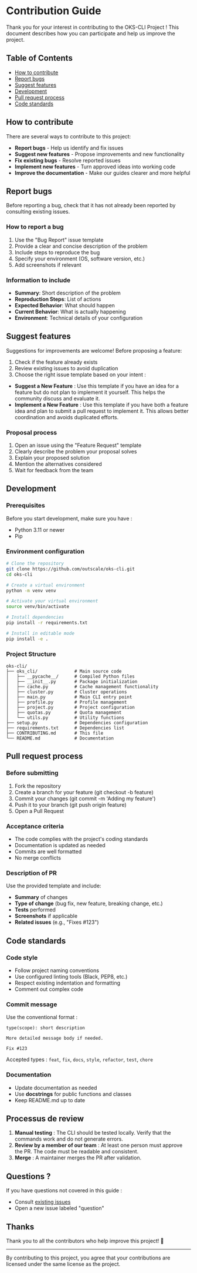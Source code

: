 # Contribution Guide

Thank you for your interest in contributing to the OKS-CLI Project ! This document describes how you can participate and help us improve the project.

## Table of Contents

- [How to contribute](#how-to-contribute)
- [Report bugs](#report-bugs)
- [Suggest features](#suggest-features)
- [Development](#development)
- [Pull request process](#pull-request-process)
- [Code standards](#code-standards)

## How to contribute

There are several ways to contribute to this project:

- **Report bugs** - Help us identify and fix issues
- **Suggest new features** - Propose improvements and new functionality
- **Fix existing bugs** - Resolve reported issues
- **Implement new features** - Turn approved ideas into working code
- **Improve the documentation** - Make our guides clearer and more helpful

## Report bugs

Before reporting a bug, check that it has not already been reported by consulting existing issues.

### How to report a bug

1. Use the "Bug Report" issue template
2. Provide a clear and concise description of the problem
3. Include steps to reproduce the bug
4. Specify your environment (OS, software version, etc.)
5. Add screenshots if relevant

### Information to include

- **Summary**: Short description of the problem
- **Reproduction Steps**: List of actions
- **Expected Behavior**: What should happen
- **Current Behavior**: What is actually happening
- **Environment**: Technical details of your configuration

## Suggest features

Suggestions for improvements are welcome! Before proposing a feature:

1. Check if the feature already exists
2. Review existing issues to avoid duplication
3. Choose the right issue template based on your intent :
  - **Suggest a New Feature** : Use this template if you have an idea for a feature but do not plan to implement it yourself. This helps the community discuss and evaluate it.
  - **Implement a New Feature** : Use this template if you have both a feature idea and plan to submit a pull request to implement it. This allows better coordination and avoids duplicated efforts.

### Proposal process

1. Open an issue using the "Feature Request" template
2. Clearly describe the problem your proposal solves
3. Explain your proposed solution
4. Mention the alternatives considered
5. Wait for feedback from the team

## Development

### Prerequisites

Before you start development, make sure you have :

- Python 3.11 or newer
- Pip

### Environment configuration

```bash
# Clone the repository
git clone https://github.com/outscale/oks-cli.git
cd oks-cli

# Create a virtual environment
python -m venv venv

# Activate your virtual environment
source venv/bin/activate

# Install dependencies
pip install -r requirements.txt

# Install in editable mode
pip install -e .
```

### Project Structure

```
oks-cli/
├── oks_cli/              # Main source code
│   ├── __pycache__/      # Compiled Python files
│   ├── __init__.py       # Package initialization
│   ├── cache.py          # Cache management functionality
│   ├── cluster.py        # Cluster operations
│   ├── main.py           # Main CLI entry point
│   ├── profile.py        # Profile management
│   ├── project.py        # Project configuration
│   ├── quotas.py         # Quota management
│   └── utils.py          # Utility functions
├── setup.py              # Dependencies configuration
├── requirements.txt      # Dependencies list
├── CONTRIBUTING.md       # This file
└── README.md             # Documentation
```

## Pull request process

### Before submitting

1. Fork the repository
2. Create a branch for your feature (git checkout -b feature)
3. Commit your changes (git commit -m 'Adding my feature')
4. Push it to your branch (git push origin feature)
5. Open a Pull Request

### Acceptance criteria

- The code complies with the project's coding standards
- Documentation is updated as needed
- Commits are well formatted
- No merge conflicts

### Description of PR

Use the provided template and include:

- **Summary** of changes
- **Type of change** (bug fix, new feature, breaking change, etc.)
- **Tests** performed
- **Screenshots** if applicable
- **Related issues** (e.g., "Fixes #123")

## Code standards

### Code style

- Follow project naming conventions
- Use configured linting tools (Black, PEP8, etc.)
- Respect existing indentation and formatting
- Comment out complex code

### Commit message

Use the conventional format :

```
type(scope): short description

More detailed message body if needed.

Fix #123
```

Accepted types : `feat`, `fix`, `docs`, `style`, `refactor`, `test`, `chore`

### Documentation

- Update documentation as needed
- Use **docstrings** for public functions and classes
- Keep README.md up to date

## Processus de review

1. **Manual testing** : The CLI should be tested locally. Verify that the commands work and do not generate errors.
2. **Review by a member of our team** : At least one person must approve the PR. The code must be readable and consistent.
3. **Merge** : A maintainer merges the PR after validation.

## Questions ?

If you have questions not covered in this guide :

- Consult [existing issues](../../issues)
- Open a new issue labeled "question"

## Thanks

Thank you to all the contributors who help improve this project! 🚀

---

By contributing to this project, you agree that your contributions are licensed under the same license as the project.